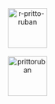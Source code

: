 <br>
<br>
<p align="center">
<a href="https://www.linkedin.com/in/pritto-ruban-0b1290289?utm_source=share&utm_campaign=share_via&utm_content=profile&utm_medium=android_app" target="_blank"><img align="center" src="https://raw.githubusercontent.com/rahuldkjain/github-profile-readme-generator/master/src/images/icons/Social/linked-in-alt.svg" alt="r-pritto-ruban" height="80" width="80" /></a>
  <br>
  <br>
<a href="https://twitter.com/prittoruban" target="_blank"><img align="center" src="https://toppng.com/public/uploads/preview/twitter-x-icon-logo-116902890413xbfexhf8l.webp" alt="prittoruban" height="80" width="80" /></a>
</p>

